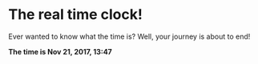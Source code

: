 # The real time clock!

Ever wanted to know what the time is? Well, your journey is about to end!

**The time is Nov 21, 2017, 13:47**